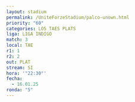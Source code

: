 ```yaml
---
layout: stadium
permalink: /UniteForzeStadium/palco-unown.html
priority: "60"
categories: LO5 TAES PLATS
liga: LIGA INDIGO
match: 3
local: TAE
r1: 1
r2: 2
out: PLAT
stream: SI
hora: '"22:30"'
fecha:
  - 16.01.25
ronda: "5"
---
```


